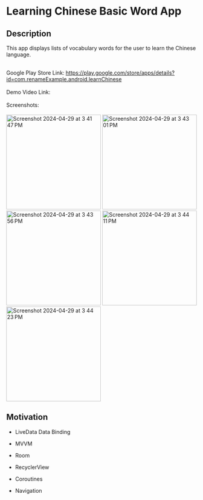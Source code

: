 # Learning Chinese Basic Word App


## Description
This app displays lists of vocabulary words for the user to learn the Chinese language.<br /><br />

Google Play Store Link:  https://play.google.com/store/apps/details?id=com.renameExample.android.learnChinese<br /><br />
Demo Video Link: <br /><br />
Screenshots:  <br /><br />
<img width="250" alt="Screenshot 2024-04-29 at 3 41 47 PM" src="https://github.com/Christinepeng/LearningChineseBasicWordApp/assets/31935989/2a3789be-4549-4fa9-b551-ccb6827478ad">
<img width="250" alt="Screenshot 2024-04-29 at 3 43 01 PM" src="https://github.com/Christinepeng/LearningChineseBasicWordApp/assets/31935989/6bbed600-613e-4b8c-8ac2-d2b7318ff3cc">
<img width="250" alt="Screenshot 2024-04-29 at 3 43 56 PM" src="https://github.com/Christinepeng/LearningChineseBasicWordApp/assets/31935989/85e0cf20-3d33-4aac-ad65-49aa7cbe33ff">
<img width="250" alt="Screenshot 2024-04-29 at 3 44 11 PM" src="https://github.com/Christinepeng/LearningChineseBasicWordApp/assets/31935989/485cb07e-d913-40eb-a34a-4473d65cbe84">
<img width="250" alt="Screenshot 2024-04-29 at 3 44 23 PM" src="https://github.com/Christinepeng/LearningChineseBasicWordApp/assets/31935989/633ecf4e-ee5b-4ea8-91bc-f72e479a303d">


## Motivation 
- LiveData Data Binding
  
- MVVM
  
- Room
  
- RecyclerView
  
- Coroutines
  
- Navigation
